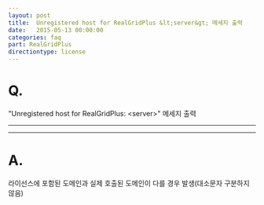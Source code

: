```yaml
---
layout: post
title:  Unregistered host for RealGridPlus &lt;server&gt; 메세지 출력
date:   2015-05-13 00:00:00
categories: faq
part: RealGridPlus
directiontype: license
---
```


# Q.

"Unregistered host for RealGridPlus: &lt;server&gt;" 메세지 출력

---
***

# A.

라이선스에 포함된 도메인과 실제 호출된 도메인이 다를 경우 발생(대소문자 구분하지 않음)

